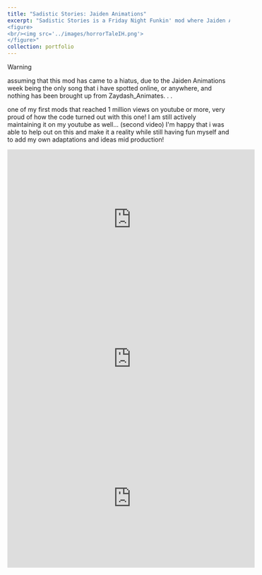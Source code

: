 ```yaml
---
title: "Sadistic Stories: Jaiden Animations"
excerpt: "Sadistic Stories is a Friday Night Funkin' mod where Jaiden Animations, corrupted by the Pibby glitch, becomes the central antagonist. Players, as Boyfriend, team up with characters like TheOdd1sOut to save her, battling through an intense song called Breaking Point in a glitchy, horror-themed environment.
<figure>
<br/><img src='../images/horrorTaleIH.png'>
</figure>"
collection: portfolio
---
```

> [!WARNING]
> assuming that this mod has came to a hiatus, due to the Jaiden Animations week being the only song that i have spotted online, or anywhere, and nothing has been brought up from Zaydash_Animates. . .

one of my first mods that reached 1 million views on youtube or more, very proud of how the code turned out with this one! I am still actively maintaining it on my youtube as well... (second video) I'm happy that i was able to help out on this and make it a reality while still having fun myself and to add my own adaptations and ideas mid production!

<iframe width="560" height="315" src="https://www.youtube.com/embed/HGP_R5fsndY?si=TI6SWa5nkpCGMQrI" title="YouTube video player" frameborder="0" allow="accelerometer; autoplay; clipboard-write; encrypted-media; gyroscope; picture-in-picture; web-share" referrerpolicy="strict-origin-when-cross-origin" allowfullscreen></iframe>

<iframe width="560" height="315" src="https://www.youtube.com/embed/3XakZCbBOUw?si=4DJm_1O6D8oUo9Oa" title="YouTube video player" frameborder="0" allow="accelerometer; autoplay; clipboard-write; encrypted-media; gyroscope; picture-in-picture; web-share" referrerpolicy="strict-origin-when-cross-origin" allowfullscreen></iframe>

<iframe width="560" height="315" src="https://www.youtube.com/embed/ksW607Yfq1Q?si=bjvP1Aex9S__rBEt" title="YouTube video player" frameborder="0" allow="accelerometer; autoplay; clipboard-write; encrypted-media; gyroscope; picture-in-picture; web-share" referrerpolicy="strict-origin-when-cross-origin" allowfullscreen></iframe>